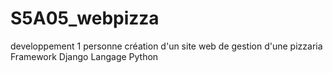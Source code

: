 # S5A05_webpizza

developpement 1 personne
création d'un site web de gestion d'une pizzaria
Framework Django
Langage Python

